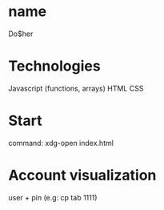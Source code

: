 # name
Do$her

# Technologies
Javascript (functions, arrays)
HTML
CSS

# Start
command: xdg-open index.html

# Account visualization
user + pin
(e.g: cp tab 1111)
